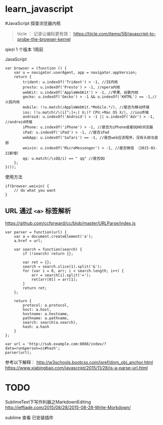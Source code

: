 # learn_javascript


#JavaScript 探查浏览器内核
>tiicle ： 记录让编码更有效：   https://tiicle.com/items/58/javascript-to-probe-the-browser-kernel  

qiezi 1 个版本 1周前

JavaScript
```
var browser = (function () {
    var u = navigator.userAgent, app = navigator.appVersion;
    return {
        trident: u.indexOf('Trident') > -1, //IE内核
        presto: u.indexOf('Presto') > -1, //opera内核
        webKit: u.indexOf('AppleWebKit') > -1, //苹果、谷歌内核
        gecko: u.indexOf('Gecko') > -1 && u.indexOf('KHTML') == -1,//火狐内核
        mobile: !!u.match(/AppleWebKit.*Mobile.*/), //是否为移动终端
        ios: !!u.match(/\(i[^;]+;( U;)? CPU.+Mac OS X/), //ios终端
        android: u.indexOf('Android') > -1 || u.indexOf('Adr') > -1, //android终端
        iPhone: u.indexOf('iPhone') > -1, //是否为iPhone或者QQHD浏览器
        iPad: u.indexOf('iPad') > -1, //是否iPad
        webApp: u.indexOf('Safari') == -1, //是否web应该程序，没有头部与底部
        weixin: u.indexOf('MicroMessenger') > -1, //是否微信 （2015-01-22新增）
        qq: u.match(/\sQQ/i) == " qq" //是否QQ
    };
}());
```
使用方法
```
if(browser.weixin) {
    // do what you want
}
```



## URL 通过 `<a>` 标签解析
https://github.com/ccforward/cc/blob/master/URLParse/index.js
```
var parser = function(url) {
    var a = document.createElement('a');
    a.href = url;

    var search = function(search) {
        if (!search) return {};

        var ret = {};
        search = search.slice(1).split('&');
        for (var i = 0, arr; i < search.length; i++) {
            arr = search[i].split('=');
            ret[arr[0]] = arr[1];
        }
        return ret;
    };

    return {
        protocol: a.protocol,
        host: a.host,
        hostname: a.hostname,
        pathname: a.pathname,
        search: search(a.search),
        hash: a.hash
    }
};

var url = 'http://sub.example.com:8088/index/?data=run&person=cc#hash';
parser(url);
```

参考以下解释：
http://w3schools.bootcss.com/jsref/dom_obj_anchor.html
https://www.xiabingbao.com/javascript/2015/11/28/js-a-parse-url.html




# TODO
SublimeText下写作利器之MarkdownEditing
http://jeffjade.com/2015/08/28/2015-08-28-Write-Morkdown/

sublime 查看 已安装插件